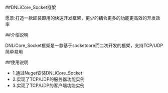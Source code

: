 
##DNLiCore_Socket框架

愿景:打造一款即装即用的快速开发框架，更少的耦合更多的功能更高效的开发效率

##介绍说明

DNLiCore_Socket框架是一款基于socketcore而二次开发的框架，支持TCP/UDP 简单易用

##使用说明

* 1.通过Nuget安装DNLiCore_Socket
* 2.实现了TCP/UDP的服务器功能实例
* 3.实现了TCP/UDP的客户端功能实例
